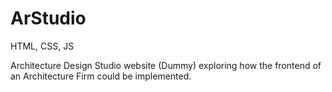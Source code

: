 # ArStudio
HTML, CSS, JS

Architecture Design Studio website (Dummy) exploring how the frontend of an Architecture Firm could be implemented.
